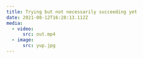 ```yaml
---
title: Trying but not necessarily succeeding yet
date: 2021-08-12T16:28:13.112Z
media:
  - video:
      src: out.mp4
  - image:
      src: yup.jpg
---
```

